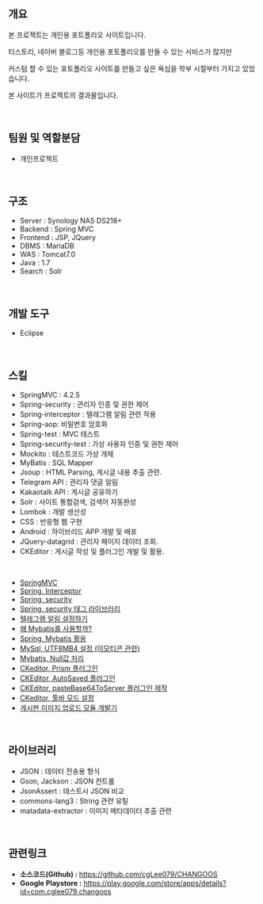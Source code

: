 <h2><strong>개요</strong></h2>

<p>본 프로젝트는 개인용 포트폴리오 사이트입니다.</p>

<p>티스토리, 네이버 블로그등 개인용 포토폴리오를 만들 수 있는 서비스가 많지만</p>

<p>커스텀 할 수 있는&nbsp;포토폴리오 사이트를 만들고 싶은 욕심을 학부 시절부터 가지고 있었습니다.</p>

<p>본 사이트가 프로젝트의&nbsp;결과물입니다.</p>

<p>&nbsp;</p>

<h2><strong>팀원 및 역할분담</strong></h2>

<ul>
	<li>개인프로젝트</li>
</ul>

<p>&nbsp;</p>

<h2><strong>구조</strong></h2>

<ul>
	<li>Server&nbsp;: Synology NAS DS218+</li>
	<li>Backend : Spring MVC</li>
	<li>Frontend : JSP, JQuery</li>
	<li>DBMS : MariaDB</li>
	<li>WAS : Tomcat7.0</li>
	<li>Java : 1.7</li>
	<li>Search : Solr</li>
</ul>

<p>&nbsp;</p>

<h2><strong>개발 도구</strong></h2>

<ul>
	<li>Eclipse</li>
</ul>

<p>&nbsp;</p>

<h2><strong>스킬</strong></h2>

<ul>
	<li>SpringMVC : 4.2.5</li>
	<li>Spring-security : 관리자 인증 및 권한 제어</li>
	<li>Spring-interceptor : 텔레그램 알림 관련 적용</li>
	<li>Spring-aop: 비밀번호 암호화</li>
	<li>Spring-test : MVC 테스트</li>
	<li>Spring-security-test : 가상 사용자 인증 및 권한 제어</li>
	<li>Mockito : 테스트코드 가상 개체</li>
	<li>MyBatis : SQL Mapper</li>
	<li>Jsoup : HTML Parsing, 게시글 내용 추출 관련.</li>
	<li>Telegram API : 관리자 댓글 알림</li>
	<li>Kakaotalk API : 게시글 공유하기</li>
	<li>Solr : 사이트 통합검색, 검색어 자동완성</li>
	<li>Lombok&nbsp;:&nbsp;개발 생산성</li>
	<li>CSS : 반응형 웹 구현</li>
	<li>Android : 하이브리드 APP 개발 및 배포</li>
	<li>JQuery-datagrid : 관리자 페이지&nbsp;데이터 조회.</li>
	<li>CKEditor : 게시글 작성 및 플러그인 개발 및 활용.</li>
</ul>

<p>&nbsp;</p>

<ul>
	<li><a href="http://www.changoos.com/studies/315">SpringMVC</a></li>
	<li><a href="http://www.changoos.com/studies/348">Spring, Interceptor</a></li>
	<li><a href="http://www.changoos.com/studies/116">Spring, security</a></li>
	<li><a href="http://www.changoos.com/studies/193">Spring, security 태그 라이브러리</a>&nbsp;</li>
	<li><a href="http://www.changoos.com/studies/235">텔레그램 알림 설정하기</a>&nbsp;</li>
	<li><a href="http://www.changoos.com/studies/353">왜 Mybatis를 사용할까?</a></li>
	<li><a href="http://www.changoos.com/studies/200">Spring, Mybatis 활용</a></li>
	<li><a href="http://www.changoos.com/studies/281">MySql, UTF8MB4 설정 (이모티콘 관련)</a></li>
	<li><a href="http://www.changoos.com/studies/111">Mybatis, Null값 처리</a></li>
	<li><a href="http://www.changoos.com/studies/198">CKeditor, Prism 플러그인</a></li>
	<li><a href="http://www.changoos.com/studies/283">CKEditor, AutoSaved 플러그인</a></li>
	<li><a href="http://www.changoos.com/studies/297">CKEditor, pasteBase64ToServer 플러그인 제작</a></li>
	<li><a href="http://www.changoos.com/studies/110">CKeditor, 툴바 모드 설정</a>&nbsp;</li>
	<li><a href="http://www.changoos.com/studies/370">게시판 이미지 업로드 모듈 개발기 </a></li>
</ul>

<p>&nbsp;</p>

<h2><strong>라이브러리</strong></h2>

<ul>
	<li>JSON : 데이터 전송용 형식</li>
	<li>Gson, Jackson&nbsp;: JSON 컨트롤</li>
	<li>JsonAssert : 테스트시 JSON 비교</li>
	<li>commons-lang3 : String 관련 유틸</li>
	<li>matadata-extractor : 이미지 메타데이터 추출 관련</li>
</ul>

<p>&nbsp;</p>

<h2><strong>관련링크</strong></h2>

<ul>
	<li><strong>소스코드(Github) :&nbsp;</strong><a href="https://github.com/cgLee079/CHANGOOS">https://github.com/cgLee079/CHANGOOS</a></li>
	<li><strong>Google Playstore :</strong>&nbsp;<a href="https://play.google.com/store/apps/details?id=com.cglee079.changoos">https://play.google.com/store/apps/details?id=com.cglee079.changoos</a></li>
</ul>

<p>&nbsp;</p>
